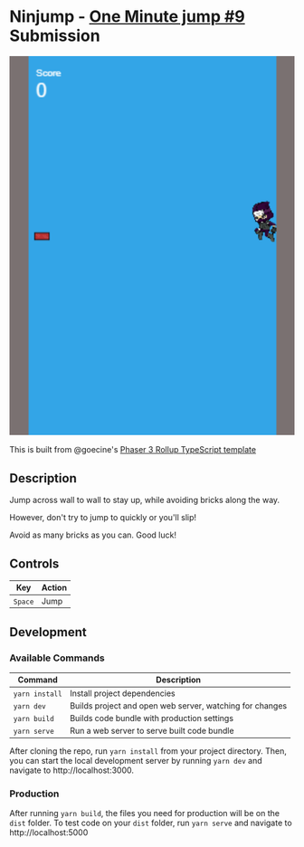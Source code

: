 # Ninjump - [One Minute jump #9](https://itch.io/jam/one-minute-game-jam-9) Submission

![Ninjump Screenshot](./img/screenshot.png)

This is built from @goecine's [Phaser 3 Rollup TypeScript template](https://github.com/geocine/phaser3-rollup-typescript)

## Description

Jump across wall to wall to stay up, while avoiding bricks along the way.

However, don't try to jump to quickly or you'll slip!

Avoid as many bricks as you can. Good luck!

## Controls

| Key     | Action |
| ------- | ------ |
| `Space` | Jump   |

## Development

### Available Commands

| Command        | Description                                              |
| -------------- | -------------------------------------------------------- |
| `yarn install` | Install project dependencies                             |
| `yarn dev`     | Builds project and open web server, watching for changes |
| `yarn build`   | Builds code bundle with production settings              |
| `yarn serve`   | Run a web server to serve built code bundle              |

After cloning the repo, run `yarn install` from your project directory. Then, you can start the local development
server by running `yarn dev` and navigate to http://localhost:3000.

### Production

After running `yarn build`, the files you need for production will be on the `dist` folder. To test code on your `dist` folder, run `yarn serve` and navigate to http://localhost:5000
